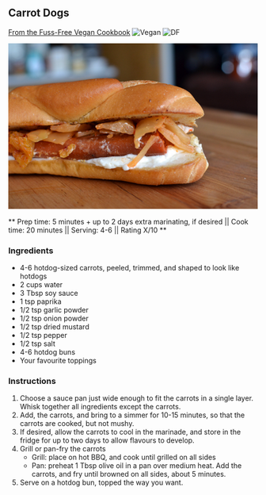 ## Carrot Dogs

[From the Fuss-Free Vegan Cookbook](https://www.amazon.ca/s?k=fuss+free+vegan&crid=2QXY700P3THUW&sprefix=fuss+fr%2Caps%2C-1&ref=nb_sb_ss_i_1_6)
![Vegan](https://img.shields.io/badge/-Vegan-brightgreen.svg)
![DF](https://img.shields.io/badge/-Dairy--free-blue.svg)

![Picture](../img/carrot_dogs.jpg)

** Prep time: 5 minutes + up to 2 days extra marinating, if desired || Cook time: 20 minutes || Serving: 4-6 || Rating X/10 **

### Ingredients

- 4-6 hotdog-sized carrots, peeled, trimmed, and shaped to look like hotdogs
- 2 cups water
- 3 Tbsp soy sauce
- 1 tsp paprika
- 1/2 tsp garlic powder
- 1/2 tsp onion powder
- 1/2 tsp dried mustard
- 1/2 tsp pepper
- 1/2 tsp salt
- 4-6 hotdog buns
- Your favourite toppings

### Instructions

1. Choose a sauce pan just wide enough to fit the carrots in a single layer. Whisk together all ingredients except the carrots.
1. Add, the carrots, and bring to a simmer for 10-15 minutes, so that the carrots are cooked, but not mushy.
1. If desired, allow the carrots to cool in the marinade, and store in the fridge for up to two days to allow flavours to develop.
1. Grill or pan-fry the carrots
	- Grill: place on hot BBQ, and cook until grilled on all sides
	- Pan: preheat 1 Tbsp olive oil in a pan over medium heat. Add the carrots, and fry until browned on all sides, about 5 minutes.
1. Serve on a hotdog bun, topped the way you want.
